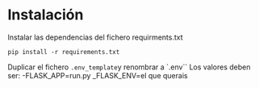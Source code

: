 # Instalación 

Instalar las dependencias del fichero requirments.txt
```
pip install -r requirements.txt
```

Duplicar el fichero `.env_template`y renombrar a `.env``
Los valores deben ser: 
-FLASK_APP=run.py 
_FLASK_ENV=el que querais 

